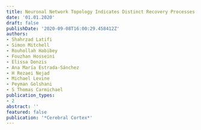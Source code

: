 ```yaml
---
title: Neuronal Network Topology Indicates Distinct Recovery Processes after Stroke
date: '01.01.2020'
draft: false
publishDate: '2020-09-08T16:00:29.458412Z'
authors:
- Shahrzad Latifi
- Simon Mitchell
- Rouhollah Habibey
- Fouzhan Hosseini
- Elissa Donzis
- Ana Marı́a Estrada-Sánchez
- H Rezaei Nejad
- Michael Levine
- Peyman Golshani
- S Thomas Carmichael
publication_types:
- 2
abstract: ''
featured: false
publication: '*Cerebral Cortex*'
---
```


